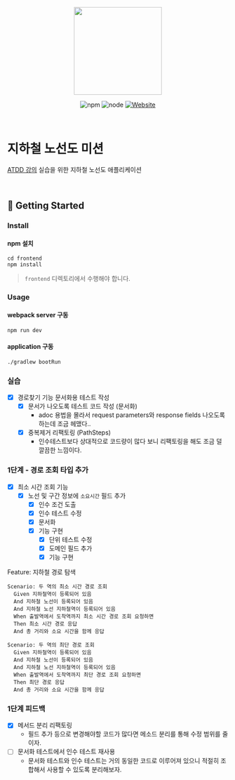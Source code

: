 <p align="center">
    <img width="200px;" src="https://raw.githubusercontent.com/woowacourse/atdd-subway-admin-frontend/master/images/main_logo.png"/>
</p>
<p align="center">
  <img alt="npm" src="https://img.shields.io/badge/npm-6.14.15-blue">
  <img alt="node" src="https://img.shields.io/badge/node-14.18.2-blue">
  <a href="https://edu.nextstep.camp/c/R89PYi5H" alt="nextstep atdd">
    <img alt="Website" src="https://img.shields.io/website?url=https%3A%2F%2Fedu.nextstep.camp%2Fc%2FR89PYi5H">
  </a>
</p>

<br>

# 지하철 노선도 미션
[ATDD 강의](https://edu.nextstep.camp/c/R89PYi5H) 실습을 위한 지하철 노선도 애플리케이션

<br>

## 🚀 Getting Started

### Install
#### npm 설치
```
cd frontend
npm install
```
> `frontend` 디렉토리에서 수행해야 합니다.

### Usage
#### webpack server 구동
```
npm run dev
```
#### application 구동
```
./gradlew bootRun
```

### 실습
- [x] 경로찾기 기능 문서화용 테스트 작성
  - [x] 문서가 나오도록 테스트 코드 작성 (문서화)
    - adoc 용법을 몰라서 request parameters와 response fields 나오도록 하는데 조금 헤맸다..
  - [x] 중복제거 리팩토링 (PathSteps)
    - 인수테스트보다 상대적으로 코드량이 많다 보니 리팩토링을 해도 조금 덜 깔끔한 느낌이다.  

### 1단계 - 경로 조회 타입 추가
- [x] 최소 시간 조회 기능
  - [x] 노선 및 구간 정보에 `소요시간` 필드 추가
    - [x] 인수 조건 도출
    - [x] 인수 테스트 수정
    - [x] 문서화
    - [x] 기능 구현
      - [x] 단위 테스트 수정
      - [x] 도메인 필드 추가
      - [x] 기능 구현

Feature: 지하철 경로 탐색

    Scenario: 두 역의 최소 시간 경로 조회
      Given 지하철역이 등록되어 있음
      And 지하철 노선이 등록되어 있음
      And 지하철 노선 지하철역이 등록되어 있음
      When 출발역에서 도착역까지 최소 시간 경로 조회 요청하면
      Then 최소 시간 경로 응답
      And 총 거리와 소요 시간을 함께 응답

    Scenario: 두 역의 최단 경로 조회
      Given 지하철역이 등록되어 있음
      And 지하철 노선이 등록되어 있음
      And 지하철 노선 지하철역이 등록되어 있음
      When 출발역에서 도착역까지 최단 경로 조회 요청하면
      Then 최단 경로 응답
      And 총 거리와 소요 시간을 함께 응답

### 1단계 피드백
- [x] 메서드 분리 리팩토링
  - 필드 추가 등으로 변경해야할 코드가 많다면 메소드 분리를 통해 수정 범위를 줄이자.
- [ ] 문서화 테스트에서 인수 테스트 재사용
  - 문서화 테스트와 인수 테스트는 거의 동일한 코드로 이루어져 있으니 적절히 조합해서 사용할 수 있도록 분리해보자.
